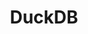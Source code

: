 ---
codehost: https://github.com/https://github.com/cwida/duckdb
logohandle: duckdb
sort: duckdb
title: DuckDB
website: https://www.duckdb.org/
---